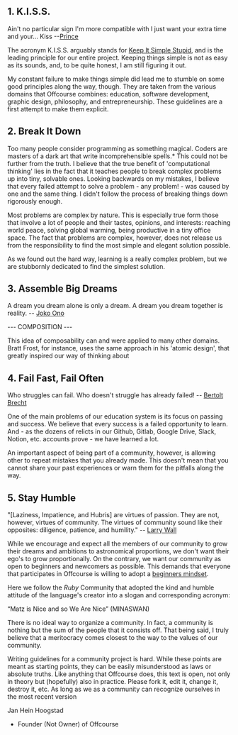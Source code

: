 ## 1. K.I.S.S.

Ain't no particular sign I'm more compatible with
I just want your extra time and your...
Kiss
--[Prince](https://genius.com/Prince-and-the-revolution-kiss-lyrics)

The acronym K.I.S.S. arguably stands for [Keep It Simple Stupid](https://nl.wikipedia.org/wiki/KISS-principe), and is the leading principle for our entire project. Keeping things simple is not as easy as its sounds, and, to be quite honest, I am still figuring it out.

My constant failure to make things simple did lead me to stumble on some good principles along the way, though. They are taken from the various domains that Offcourse combines: education, software development, graphic design, philosophy, and entrepreneurship. These guidelines are a first attempt to make them explicit.

## 2. Break It Down

Too many people consider programming as something magical. Coders are masters of a dark art that write incomprehensible spells.\* This could not be further from the truth. I believe that the true benefit of 'computational thinking' lies in the fact that it teaches people to break complex problems up into tiny, solvable ones. Looking backwards on my mistakes, I believe that every failed attempt to solve a problem - any problem! - was caused by one and the same thing. I didn't follow the process of breaking things down rigorously enough.

Most problems are complex by nature. This is especially true form those that involve a lot of people and their tastes, opinions, and interests: reaching world peace, solving global warming, being productive in a tiny office space. The fact that problems are complex, however, does not release us from the responsibility to find the most simple and elegant solution possible.

As we found out the hard way, learning is a really complex problem, but we are stubbornly dedicated to find the simplest solution.

## 3. Assemble Big Dreams

A dream you dream alone is only a dream. A dream you dream together is reality.
-- [Joko Ono](https://en.wikiquote.org/wiki/Yoko_Ono)

--- COMPOSITION ---

This idea of composability can and were applied to many other domains. Bratt Frost, for instance, uses the same approach in his 'atomic design', that greatly inspired our way of thinking about

## 4. Fail Fast, Fail Often

Who struggles can fail. Who doesn't struggle has already failed!
-- [Bertolt Brecht](http://www.azquotes.com/quote/546521)

One of the main problems of our education system is its focus on passing and success. We believe that every success is a failed opportunity to learn.
And - as the dozens of relicts in our Github, Gitlab, Google Drive, Slack, Notion, etc. accounts prove - we have learned a lot.

An important aspect of being part of a community, however, is allowing other to repeat mistakes that you already made. This doesn't mean that you cannot share your past experiences or warn them for the pitfalls along the way.

## 5. Stay Humble

"[Laziness, Impatience, and Hubris] are virtues of passion. They are not, however, virtues of community.
The virtues of community sound like their opposites: diligence, patience, and humility."
-- [Larry Wall](https://www.perl.com/pub/1998/08/show/onion.html/)

While we encourage and expect all the members of our community to grow their dreams and ambitions to astronomical proportions, we don't want their ego's to grow proportionally. On the contrary, we want our community as open to beginners and newcomers as possible. This demands that everyone that participates in Offcourse is willing to adopt a [beginners mindset](https://en.wikipedia.org/wiki/Shoshin).

Here we follow the _Ruby_ Community that adopted the kind and humble attitude of the language's creator into a slogan and corresponding acronym:

“Matz is Nice and so We Are Nice” (MINASWAN)

There is no ideal way to organize a community. In fact, a community is nothing but the sum of the people that it consists off. That being said, I truly believe that a meritocracy comes closest to the way to the values of our community.

Writing guidelines for a community project is hard. While these points are meant as starting points, they can be easily misunderstood as laws or absolute truths. Like anything that Offcourse does, this text is open, not only in theory but (hopefully) also in practice. Please fork it, edit it, change it, destroy it, etc. As long as we as a community can recognize ourselves in the most recent version

Jan Hein Hoogstad

- Founder (Not Owner) of Offcourse
